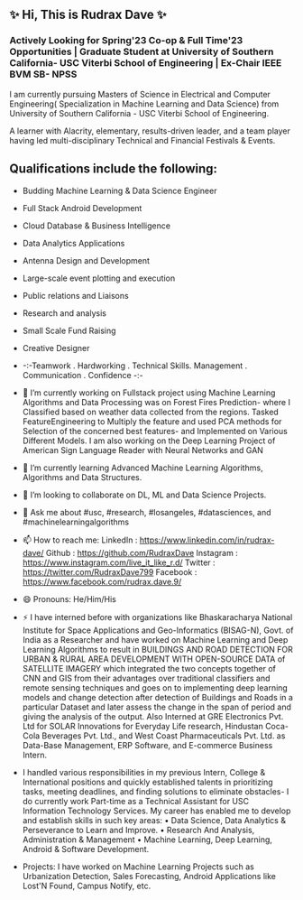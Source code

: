 ## ✨ Hi, This is Rudrax Dave ✨
### Actively Looking for Spring'23 Co-op & Full Time'23 Opportunities | Graduate Student at University of Southern California- USC Viterbi School of Engineering | Ex-Chair IEEE BVM SB- NPSS

I am currently pursuing Masters of Science in Electrical and Computer Engineering( Specialization in Machine Learning and Data Science) from University of Southern California - USC Viterbi School of Engineering.

A learner with Alacrity, elementary, results-driven leader, and a team player having led multi-disciplinary Technical and Financial Festivals & Events.

Qualifications include the following:
-
- Budding Machine Learning & Data Science Engineer
- Full Stack Android Development 
- Cloud Database & Business Intelligence
- Data Analytics Applications
- Antenna Design and Development
- Large-scale event plotting and execution
- Public relations and Liaisons
- Research and analysis
- Small Scale Fund Raising
- Creative Designer
- -:-Teamwork . Hardworking . Technical Skills. Management . Communication . Confidence -:-

- 🔭 I’m currently working on Fullstack project using Machine Learning Algorithms and Data Processing was on Forest Fires Prediction- where I Classified based on weather data collected from the regions. Tasked FeatureEngineering to Multiply the feature and used PCA methods for Selection of the concerned best features- and Implemented on Various Different Models. I am also working on the Deep Learning Project of American Sign Language Reader with Neural Networks and GAN
- 🌱 I’m currently learning Advanced Machine Learning Algorithms, Algorithms and Data Structures.
- 👯 I’m looking to collaborate on DL, ML and Data Science Projects.
- 💬 Ask me about #usc, #research, #losangeles, #datasciences, and #machinelearningalgorithms
- 📫 How to reach me:
LinkedIn : https://www.linkedin.com/in/rudrax-dave/
Github : https://github.com/RudraxDave
Instagram : https://www.instagram.com/live_it_like_r.d/
Twitter : https://twitter.com/RudraxDave799
Facebook : https://www.facebook.com/rudrax.dave.9/

- 😄 Pronouns: He/Him/His

- ⚡ I have interned before with organizations like Bhaskaracharya National Institute for Space Applications and Geo-Informatics (BISAG-N), Govt. of India as a Researcher and have worked on Machine Learning and Deep Learning Algorithms to result in BUILDINGS AND ROAD DETECTION FOR URBAN & RURAL AREA DEVELOPMENT WITH OPEN-SOURCE DATA of SATELLITE IMAGERY which integrated the two concepts together of CNN and GIS from their advantages over traditional classifiers and remote sensing techniques and goes on to implementing deep learning models and change detection after detection of Buildings and Roads in a particular Dataset and later assess the change in the span of period and giving the analysis of the output. Also Interned at GRE Electronics Pvt. Ltd for SOLAR Innovations for Everyday Life research, Hindustan Coca-Cola Beverages Pvt. Ltd., and West Coast Pharmaceuticals Pvt. Ltd. as Data-Base Management, ERP Software, and E-commerce Business Intern.


- I handled various responsibilities in my previous Intern, College & International positions and quickly established talents in prioritizing tasks, meeting deadlines, and finding solutions to eliminate obstacles- I do currently work Part-time as a Technical Assistant for USC Information Technology Services. My career has enabled me to develop and establish skills in such key areas:
•	Data Science, Data Analytics & Perseverance to Learn and Improve.
•	Research And Analysis, Administration & Management
•	Machine Learning, Deep Learning, Android & Software Development.

- Projects: I have worked on Machine Learning Projects such as Urbanization Detection, Sales Forecasting, Android Applications like Lost'N Found, Campus Notify, etc.




<!--
**RudraxDave/RudraxDave** is a ✨ _special_ ✨ repository because its `README.md` (this file) appears on your GitHub profile.

Here are some ideas to get you started:

- 🔭 I’m currently working on ...
- 🌱 I’m currently learning ...
- 👯 I’m looking to collaborate on ...
- 🤔 I’m looking for help with ...
- 💬 Ask me about ...
- 📫 How to reach me: ...
- 😄 Pronouns: ...
- ⚡ Fun fact: ...
-->
